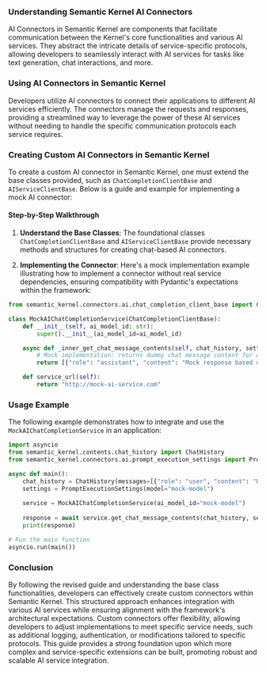 ### Understanding Semantic Kernel AI Connectors

AI Connectors in Semantic Kernel are components that facilitate communication between the Kernel's core functionalities and various AI services. They abstract the intricate details of service-specific protocols, allowing developers to seamlessly interact with AI services for tasks like text generation, chat interactions, and more.

### Using AI Connectors in Semantic Kernel

Developers utilize AI connectors to connect their applications to different AI services efficiently. The connectors manage the requests and responses, providing a streamlined way to leverage the power of these AI services without needing to handle the specific communication protocols each service requires.

### Creating Custom AI Connectors in Semantic Kernel

To create a custom AI connector in Semantic Kernel, one must extend the base classes provided, such as `ChatCompletionClientBase` and `AIServiceClientBase`. Below is a guide and example for implementing a mock AI connector:

#### Step-by-Step Walkthrough

1. **Understand the Base Classes**: The foundational classes `ChatCompletionClientBase` and `AIServiceClientBase` provide necessary methods and structures for creating chat-based AI connectors.

2. **Implementing the Connector**: Here's a mock implementation example illustrating how to implement a connector without real service dependencies, ensuring compatibility with Pydantic's expectations within the framework:

```python
from semantic_kernel.connectors.ai.chat_completion_client_base import ChatCompletionClientBase

class MockAIChatCompletionService(ChatCompletionClientBase):
    def __init__(self, ai_model_id: str):
        super().__init__(ai_model_id=ai_model_id)

    async def _inner_get_chat_message_contents(self, chat_history, settings):
        # Mock implementation: returns dummy chat message content for demonstration.
        return [{"role": "assistant", "content": "Mock response based on your history."}]

    def service_url(self):
        return "http://mock-ai-service.com"
```

### Usage Example

The following example demonstrates how to integrate and use the `MockAIChatCompletionService` in an application:

```python
import asyncio
from semantic_kernel.contents.chat_history import ChatHistory
from semantic_kernel.connectors.ai.prompt_execution_settings import PromptExecutionSettings

async def main():
    chat_history = ChatHistory(messages=[{"role": "user", "content": "Hello"}])
    settings = PromptExecutionSettings(model="mock-model")
    
    service = MockAIChatCompletionService(ai_model_id="mock-model")
    
    response = await service.get_chat_message_contents(chat_history, settings)
    print(response)

# Run the main function
asyncio.run(main())
```

### Conclusion

By following the revised guide and understanding the base class functionalities, developers can effectively create custom connectors within Semantic Kernel. This structured approach enhances integration with various AI services while ensuring alignment with the framework's architectural expectations. Custom connectors offer flexibility, allowing developers to adjust implementations to meet specific service needs, such as additional logging, authentication, or modifications tailored to specific protocols. This guide provides a strong foundation upon which more complex and service-specific extensions can be built, promoting robust and scalable AI service integration.